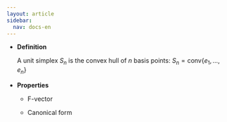 ```yaml
---
layout: article
sidebar:
  nav: docs-en
---
```


* **Definition**

    A unit simplex $S_n$ is the convex hull of $n$ basis points: $S_n=\text{conv}\{e_1,\ldots,e_n\}$

* **Properties**

  * F-vector

  * Canonical form
